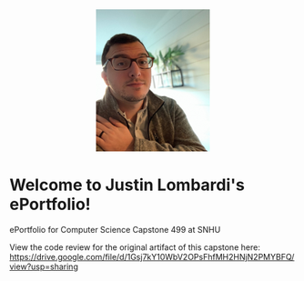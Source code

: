 <center>
  <img src="ProfilePhoto.jpeg" height=250 width=200>
</center>

# Welcome to Justin Lombardi's ePortfolio!

ePortfolio for Computer Science Capstone 499 at SNHU

View the code review for the original artifact of this capstone here:
https://drive.google.com/file/d/1Gsj7kY10WbV2OPsFhfMH2HNjN2PMYBFQ/view?usp=sharing
